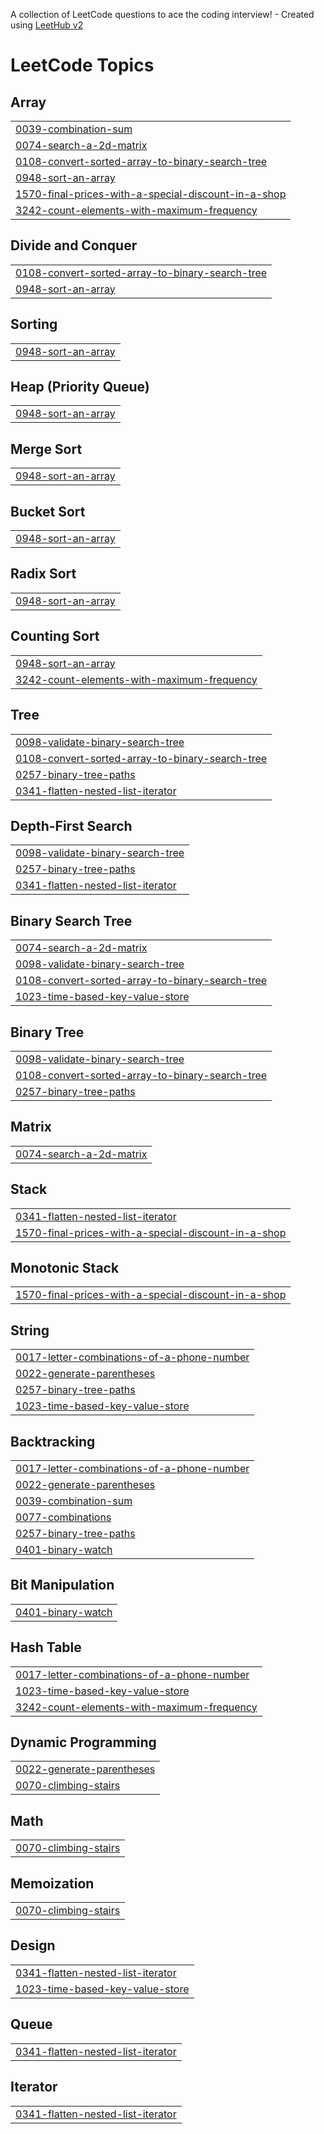 A collection of LeetCode questions to ace the coding interview! - Created using [LeetHub v2](https://github.com/arunbhardwaj/LeetHub-2.0)
<!---LeetCode Topics Start-->
# LeetCode Topics
## Array
|  |
| ------- |
| [0039-combination-sum](https://github.com/Saydaliyev-Elmurod/leetcode75/tree/master/0039-combination-sum) |
| [0074-search-a-2d-matrix](https://github.com/Saydaliyev-Elmurod/leetcode75/tree/master/0074-search-a-2d-matrix) |
| [0108-convert-sorted-array-to-binary-search-tree](https://github.com/Saydaliyev-Elmurod/leetcode75/tree/master/0108-convert-sorted-array-to-binary-search-tree) |
| [0948-sort-an-array](https://github.com/Saydaliyev-Elmurod/leetcode75/tree/master/0948-sort-an-array) |
| [1570-final-prices-with-a-special-discount-in-a-shop](https://github.com/Saydaliyev-Elmurod/leetcode75/tree/master/1570-final-prices-with-a-special-discount-in-a-shop) |
| [3242-count-elements-with-maximum-frequency](https://github.com/Saydaliyev-Elmurod/leetcode75/tree/master/3242-count-elements-with-maximum-frequency) |
## Divide and Conquer
|  |
| ------- |
| [0108-convert-sorted-array-to-binary-search-tree](https://github.com/Saydaliyev-Elmurod/leetcode75/tree/master/0108-convert-sorted-array-to-binary-search-tree) |
| [0948-sort-an-array](https://github.com/Saydaliyev-Elmurod/leetcode75/tree/master/0948-sort-an-array) |
## Sorting
|  |
| ------- |
| [0948-sort-an-array](https://github.com/Saydaliyev-Elmurod/leetcode75/tree/master/0948-sort-an-array) |
## Heap (Priority Queue)
|  |
| ------- |
| [0948-sort-an-array](https://github.com/Saydaliyev-Elmurod/leetcode75/tree/master/0948-sort-an-array) |
## Merge Sort
|  |
| ------- |
| [0948-sort-an-array](https://github.com/Saydaliyev-Elmurod/leetcode75/tree/master/0948-sort-an-array) |
## Bucket Sort
|  |
| ------- |
| [0948-sort-an-array](https://github.com/Saydaliyev-Elmurod/leetcode75/tree/master/0948-sort-an-array) |
## Radix Sort
|  |
| ------- |
| [0948-sort-an-array](https://github.com/Saydaliyev-Elmurod/leetcode75/tree/master/0948-sort-an-array) |
## Counting Sort
|  |
| ------- |
| [0948-sort-an-array](https://github.com/Saydaliyev-Elmurod/leetcode75/tree/master/0948-sort-an-array) |
| [3242-count-elements-with-maximum-frequency](https://github.com/Saydaliyev-Elmurod/leetcode75/tree/master/3242-count-elements-with-maximum-frequency) |
## Tree
|  |
| ------- |
| [0098-validate-binary-search-tree](https://github.com/Saydaliyev-Elmurod/leetcode75/tree/master/0098-validate-binary-search-tree) |
| [0108-convert-sorted-array-to-binary-search-tree](https://github.com/Saydaliyev-Elmurod/leetcode75/tree/master/0108-convert-sorted-array-to-binary-search-tree) |
| [0257-binary-tree-paths](https://github.com/Saydaliyev-Elmurod/leetcode75/tree/master/0257-binary-tree-paths) |
| [0341-flatten-nested-list-iterator](https://github.com/Saydaliyev-Elmurod/leetcode75/tree/master/0341-flatten-nested-list-iterator) |
## Depth-First Search
|  |
| ------- |
| [0098-validate-binary-search-tree](https://github.com/Saydaliyev-Elmurod/leetcode75/tree/master/0098-validate-binary-search-tree) |
| [0257-binary-tree-paths](https://github.com/Saydaliyev-Elmurod/leetcode75/tree/master/0257-binary-tree-paths) |
| [0341-flatten-nested-list-iterator](https://github.com/Saydaliyev-Elmurod/leetcode75/tree/master/0341-flatten-nested-list-iterator) |
## Binary Search Tree
|  |
| ------- |
| [0074-search-a-2d-matrix](https://github.com/Saydaliyev-Elmurod/leetcode75/tree/master/0074-search-a-2d-matrix) |
| [0098-validate-binary-search-tree](https://github.com/Saydaliyev-Elmurod/leetcode75/tree/master/0098-validate-binary-search-tree) |
| [0108-convert-sorted-array-to-binary-search-tree](https://github.com/Saydaliyev-Elmurod/leetcode75/tree/master/0108-convert-sorted-array-to-binary-search-tree) |
| [1023-time-based-key-value-store](https://github.com/Saydaliyev-Elmurod/leetcode75/tree/master/1023-time-based-key-value-store) |
## Binary Tree
|  |
| ------- |
| [0098-validate-binary-search-tree](https://github.com/Saydaliyev-Elmurod/leetcode75/tree/master/0098-validate-binary-search-tree) |
| [0108-convert-sorted-array-to-binary-search-tree](https://github.com/Saydaliyev-Elmurod/leetcode75/tree/master/0108-convert-sorted-array-to-binary-search-tree) |
| [0257-binary-tree-paths](https://github.com/Saydaliyev-Elmurod/leetcode75/tree/master/0257-binary-tree-paths) |
## Matrix
|  |
| ------- |
| [0074-search-a-2d-matrix](https://github.com/Saydaliyev-Elmurod/leetcode75/tree/master/0074-search-a-2d-matrix) |
## Stack
|  |
| ------- |
| [0341-flatten-nested-list-iterator](https://github.com/Saydaliyev-Elmurod/leetcode75/tree/master/0341-flatten-nested-list-iterator) |
| [1570-final-prices-with-a-special-discount-in-a-shop](https://github.com/Saydaliyev-Elmurod/leetcode75/tree/master/1570-final-prices-with-a-special-discount-in-a-shop) |
## Monotonic Stack
|  |
| ------- |
| [1570-final-prices-with-a-special-discount-in-a-shop](https://github.com/Saydaliyev-Elmurod/leetcode75/tree/master/1570-final-prices-with-a-special-discount-in-a-shop) |
## String
|  |
| ------- |
| [0017-letter-combinations-of-a-phone-number](https://github.com/Saydaliyev-Elmurod/leetcode75/tree/master/0017-letter-combinations-of-a-phone-number) |
| [0022-generate-parentheses](https://github.com/Saydaliyev-Elmurod/leetcode75/tree/master/0022-generate-parentheses) |
| [0257-binary-tree-paths](https://github.com/Saydaliyev-Elmurod/leetcode75/tree/master/0257-binary-tree-paths) |
| [1023-time-based-key-value-store](https://github.com/Saydaliyev-Elmurod/leetcode75/tree/master/1023-time-based-key-value-store) |
## Backtracking
|  |
| ------- |
| [0017-letter-combinations-of-a-phone-number](https://github.com/Saydaliyev-Elmurod/leetcode75/tree/master/0017-letter-combinations-of-a-phone-number) |
| [0022-generate-parentheses](https://github.com/Saydaliyev-Elmurod/leetcode75/tree/master/0022-generate-parentheses) |
| [0039-combination-sum](https://github.com/Saydaliyev-Elmurod/leetcode75/tree/master/0039-combination-sum) |
| [0077-combinations](https://github.com/Saydaliyev-Elmurod/leetcode75/tree/master/0077-combinations) |
| [0257-binary-tree-paths](https://github.com/Saydaliyev-Elmurod/leetcode75/tree/master/0257-binary-tree-paths) |
| [0401-binary-watch](https://github.com/Saydaliyev-Elmurod/leetcode75/tree/master/0401-binary-watch) |
## Bit Manipulation
|  |
| ------- |
| [0401-binary-watch](https://github.com/Saydaliyev-Elmurod/leetcode75/tree/master/0401-binary-watch) |
## Hash Table
|  |
| ------- |
| [0017-letter-combinations-of-a-phone-number](https://github.com/Saydaliyev-Elmurod/leetcode75/tree/master/0017-letter-combinations-of-a-phone-number) |
| [1023-time-based-key-value-store](https://github.com/Saydaliyev-Elmurod/leetcode75/tree/master/1023-time-based-key-value-store) |
| [3242-count-elements-with-maximum-frequency](https://github.com/Saydaliyev-Elmurod/leetcode75/tree/master/3242-count-elements-with-maximum-frequency) |
## Dynamic Programming
|  |
| ------- |
| [0022-generate-parentheses](https://github.com/Saydaliyev-Elmurod/leetcode75/tree/master/0022-generate-parentheses) |
| [0070-climbing-stairs](https://github.com/Saydaliyev-Elmurod/leetcode75/tree/master/0070-climbing-stairs) |
## Math
|  |
| ------- |
| [0070-climbing-stairs](https://github.com/Saydaliyev-Elmurod/leetcode75/tree/master/0070-climbing-stairs) |
## Memoization
|  |
| ------- |
| [0070-climbing-stairs](https://github.com/Saydaliyev-Elmurod/leetcode75/tree/master/0070-climbing-stairs) |
## Design
|  |
| ------- |
| [0341-flatten-nested-list-iterator](https://github.com/Saydaliyev-Elmurod/leetcode75/tree/master/0341-flatten-nested-list-iterator) |
| [1023-time-based-key-value-store](https://github.com/Saydaliyev-Elmurod/leetcode75/tree/master/1023-time-based-key-value-store) |
## Queue
|  |
| ------- |
| [0341-flatten-nested-list-iterator](https://github.com/Saydaliyev-Elmurod/leetcode75/tree/master/0341-flatten-nested-list-iterator) |
## Iterator
|  |
| ------- |
| [0341-flatten-nested-list-iterator](https://github.com/Saydaliyev-Elmurod/leetcode75/tree/master/0341-flatten-nested-list-iterator) |
<!---LeetCode Topics End-->